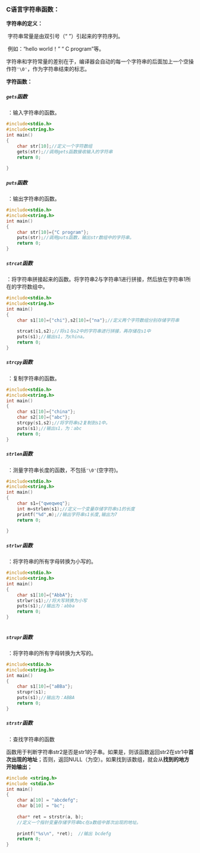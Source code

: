 ### C语言字符串函数：

**字符串的定义：**

​			字符串常量是由双引号（“ ”）引起来的字符序列。

​			例如：“hello world！”		“ C	program”等。

字符串和字符常量的差别在于，编译器会自动的每一个字符串的后面加上一个空操作符`'\0'`，作为字符串结束的标志。

**字符函数：**

##### `gets`函数

​		：输入字符串的函数。



```c
#include<stdio.h>
#include<string.h>
int main()
{
    char str[10];//定义一个字符数组
    gets(str);//调用gets函数接收输入的字符串
    return 0;
    
}
```

##### `puts`函数

​		：输出字符串的函数。

```c
#include<stdio.h>
#include<string.h>
int main()
{
    char str[10]={"C program"};
    puts(str);//调用puts函数，输出str数组中的字符串。
    return 0;
}
```

##### `strcat`函数

​		：将字符串拼接起来的函数。将字符串2与字符串1进行拼接，然后放在字符串1所在的字符数组中。

```c
#include<stdio.h>
#include<string.h>
int main()
{
    char s1[10]={"chi"},s2[10]={"na"};//定义两个字符数组分别存储字符串
    
    strcat(s1,s2);//将s1与s2中的字符串进行拼接，再存储在s1中
    puts(s1);//输出s1，为china。
    return 0;
}

```

##### `strcpy`函数

​		：复制字符串的函数。

```c
#include<stdio.h>
#include<string.h>
int main()
{
    char s1[10]={"china"};
    char s2[10]={"abc"};
    strcpy(s1,s2);//将字符串s2复制到s1中。
    puts(s1);//输出s1，为：abc
    return 0;
}
```

##### `strlen`函数

​		：测量字符串长度的函数，不包括`'\0'`(空字符)。

```c
#include<stdio.h>
#include<string.h>
int main()
{
    char s1={"qweqweq"};
  	int m=strlen(s1);//定义一个变量存储字符串s1的长度
    printf("%d",m);//输出字符串s1长度,输出为7
    return 0;
    
}
```

##### `strlwr`函数

​			：将字符串的所有字母转换为小写的。

```c
#include<stdio.h>
#include<string.h>
int main()
{
    char s1[10]={"AbbA"};
    strlwr(s1);//将大写转换为小写
    puts(s1);//输出为：abba
    return 0;
}
        
```

##### `strupr`函数

​			：将字符串的所有字母转换为大写的。

```c
#include<stdio.h>
#include<string.h>
int main()
{
    char s1[10]={"aBBa"};
    strupr(s1);
    puts(s1);//输出为：ABBA
    return 0;
}
```

##### `strstr`函数

​		：查找字符串的函数

​		函数用于判断字符串str2是否是str1的子串。如果是，则该函数返回str2在str1中**首次出现的地址**；否则，返回NULL（为空）。如果找到该数组，就会从**找到的地方开始输出**；

```c
#include <string.h>
#include <stdio.h> 
int main()
{
	char a[10] = "abcdefg";
	char b[10] = "bc";
 
	char* ret = strstr(a, b);
    //定义一个指针变量存储字符串bc在a数组中首次出现的地址。
 	
    printf("%s\n", *ret);  //输出 bcdefg
	return 0;
}
```

